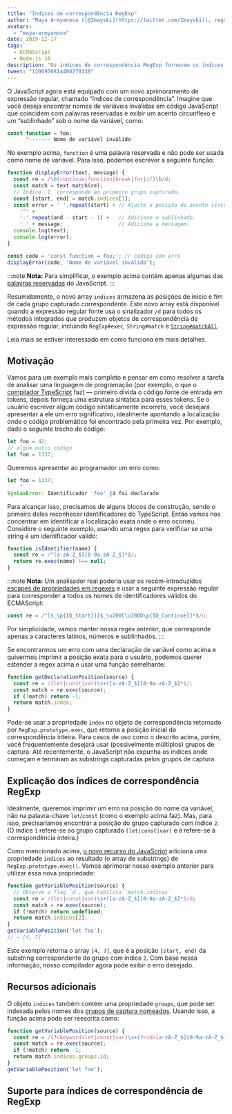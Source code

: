 ```yaml
---
title: "Índices de correspondência RegExp"
author: "Maya Armyanova ([@Zmayski](https://twitter.com/Zmayski)), regularmente expressando novos recursos"
avatars: 
  - "maya-armyanova"
date: 2019-12-17
tags: 
  - ECMAScript
  - Node.js 16
description: "Os índices de correspondência RegExp fornecem os índices `início` e `fim` de cada grupo capturado correspondente."
tweet: "1206970814400270338"
---
```

O JavaScript agora está equipado com um novo aprimoramento de expressão regular, chamado “índices de correspondência”. Imagine que você deseja encontrar nomes de variáveis inválidas em código JavaScript que coincidem com palavras reservadas e exibir um acento circunflexo e um “sublinhado” sob o nome da variável, como:

<!--truncate-->
```js
const function = foo;
      ^------- Nome de variável inválido
```

No exemplo acima, `function` é uma palavra reservada e não pode ser usada como nome de variável. Para isso, podemos escrever a seguinte função:

```js
function displayError(text, message) {
  const re = /\b(continue|function|break|for|if)\b/d;
  const match = text.match(re);
  // Índice `1` corresponde ao primeiro grupo capturado.
  const [start, end] = match.indices[1];
  const error = ' '.repeat(start) + // Ajuste a posição do acento circunflexo.
    '^' +
    '-'.repeat(end - start - 1) +   // Adicione o sublinhado.
    ' ' + message;                  // Adicione a mensagem.
  console.log(text);
  console.log(error);
}

const code = 'const function = foo;'; // código com erro
displayError(code, 'Nome de variável inválido');
```

:::note
**Nota:** Para simplificar, o exemplo acima contém apenas algumas das [palavras reservadas](https://mathiasbynens.be/notes/reserved-keywords) do JavaScript.
:::

Resumidamente, o novo array `indices` armazena as posições de início e fim de cada grupo capturado correspondente. Este novo array está disponível quando a expressão regular fonte usa o sinalizador `/d` para todos os métodos integrados que produzem objetos de correspondência de expressão regular, incluindo `RegExp#exec`, `String#match` e [`String#matchAll`](https://v8.dev/features/string-matchall).

Leia mais se estiver interessado em como funciona em mais detalhes.

## Motivação

Vamos para um exemplo mais completo e pensar em como resolver a tarefa de analisar uma linguagem de programação (por exemplo, o que o [compilador TypeScript](https://github.com/microsoft/TypeScript/tree/master/src/compiler) faz) — primeiro divida o código fonte de entrada em tokens, depois forneça uma estrutura sintática para esses tokens. Se o usuário escrever algum código sintaticamente incorreto, você desejará apresentar a ele um erro significativo, idealmente apontando a localização onde o código problemático foi encontrado pela primeira vez. Por exemplo, dado o seguinte trecho de código:

```js
let foo = 42;
// algum outro código
let foo = 1337;
```

Queremos apresentar ao programador um erro como:

```js
let foo = 1337;
    ^
SyntaxError: Identificador 'foo' já foi declarado
```

Para alcançar isso, precisamos de alguns blocos de construção, sendo o primeiro deles reconhecer identificadores do TypeScript. Então vamos nos concentrar em identificar a localização exata onde o erro ocorreu. Considere o seguinte exemplo, usando uma regex para verificar se uma string é um identificador válido:

```js
function isIdentifier(name) {
  const re = /^[a-zA-Z_$][0-9a-zA-Z_$]*$/;
  return re.exec(name) !== null;
}
```

:::note
**Nota:** Um analisador real poderia usar os recém-introduzidos [escapes de propriedades em regexes](https://github.com/tc39/proposal-regexp-unicode-property-escapes#other-examples) e usar a seguinte expressão regular para corresponder a todos os nomes de identificadores válidos do ECMAScript:

```js
const re = /^[$_\p{ID_Start}][$_\u200C\u200D\p{ID_Continue}]*$/u;
```

Por simplicidade, vamos manter nossa regex anterior, que corresponde apenas a caracteres latinos, números e sublinhados.
:::

Se encontrarmos um erro com uma declaração de variável como acima e quisermos imprimir a posição exata para o usuário, podemos querer estender a regex acima e usar uma função semelhante:

```js
function getDeclarationPosition(source) {
  const re = /(let|const|var)\s+([a-zA-Z_$][0-9a-zA-Z_$]*)/;
  const match = re.exec(source);
  if (!match) return -1;
  return match.index;
}
```

Pode-se usar a propriedade `index` no objeto de correspondência retornado por `RegExp.prototype.exec`, que retorna a posição inicial da correspondência inteira. Para casos de uso como o descrito acima, porém, você frequentemente desejará usar (possivelmente múltiplos) grupos de captura. Até recentemente, o JavaScript não expunha os índices onde começam e terminam as substrings capturadas pelos grupos de captura.

## Explicação dos índices de correspondência RegExp

Idealmente, queremos imprimir um erro na posição do nome da variável, não na palavra-chave `let`/`const` (como o exemplo acima faz). Mas, para isso, precisaríamos encontrar a posição do grupo capturado com índice `2`. (O índice `1` refere-se ao grupo capturado `(let|const|var)` e `0` refere-se à correspondência inteira.)

Como mencionado acima, [o novo recurso do JavaScript](https://github.com/tc39/proposal-regexp-match-indices) adiciona uma propriedade `indices` ao resultado (o array de substrings) de `RegExp.prototype.exec()`. Vamos aprimorar nosso exemplo anterior para utilizar essa nova propriedade:

```js
function getVariablePosition(source) {
  // Observe a flag `d`, que habilita `match.indices`
  const re = /(let|const|var)\s+([a-zA-Z_$][0-9a-zA-Z_$]*)/d;
  const match = re.exec(source);
  if (!match) return undefined;
  return match.indices[2];
}
getVariablePosition('let foo');
// → [4, 7]
```

Este exemplo retorna o array `[4, 7]`, que é a posição `[start, end)` da substring correspondente do grupo com índice `2`. Com base nessa informação, nosso compilador agora pode exibir o erro desejado.

## Recursos adicionais

O objeto `indices` também contém uma propriedade `groups`, que pode ser indexada pelos nomes dos [grupos de captura nomeados](https://mathiasbynens.be/notes/es-regexp-proposals#named-capture-groups). Usando isso, a função acima pode ser reescrita como:

```js
function getVariablePosition(source) {
  const re = /(?<keyword>let|const|var)\s+(?<id>[a-zA-Z_$][0-9a-zA-Z_$]*)/d;
  const match = re.exec(source);
  if (!match) return -1;
  return match.indices.groups.id;
}
getVariablePosition('let foo');
```

## Suporte para índices de correspondência de RegExp

<feature-support chrome="90 https://bugs.chromium.org/p/v8/issues/detail?id=9548"
                 firefox="no https://bugzilla.mozilla.org/show_bug.cgi?id=1519483"
                 safari="no https://bugs.webkit.org/show_bug.cgi?id=202475"
                 nodejs="16"
                 babel="no"></feature-support>

